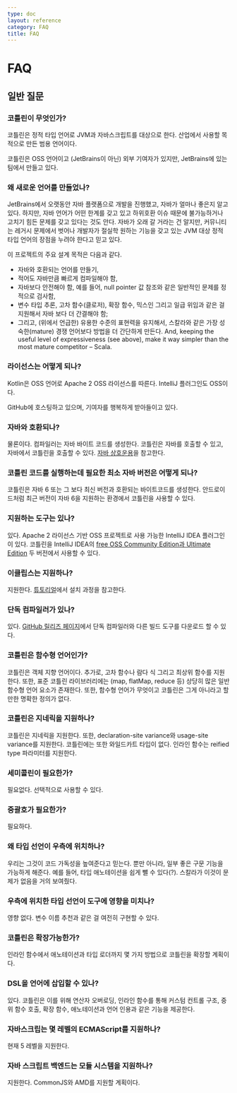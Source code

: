 ```yaml
---
type: doc
layout: reference
category: FAQ
title: FAQ
---
```


# FAQ

## 일반 질문

### 코틀린이 무엇인가?

코틀린은 정적 타입 언어로 JVM과 자바스크립트를 대상으로 한다. 산업에서 사용할 목적으로 만든 범용 언어이다.

코틀린은 OSS 언어이고 (JetBrains이 아닌) 외부 기여자가 있지만, JetBrains에 있는 팀에서 만들고 있다.

### 왜 새로운 언어를 만들었나?

JetBrains에서 오랫동안 자바 플랫폼으로 개발을 진행했고, 자바가 얼마나 좋은지 알고 있다.
하지만, 자바 언어가 어떤 한계를 갖고 있고 하위호환 이슈 때문에 불가능하거나 고치기 힘든 문제를 갖고 있다는 것도 안다.
자바가 오래 갈 거라는 건 알지만, 커뮤니티는 레거시 문제에서 벗어나 개발자가 절실학 원하는 기능을 갖고 있는
JVM 대상 정적 타입 언어의 장점을 누려야 한다고 믿고 있다.


이 프로젝트의 주요 설계 목적은 다음과 같다.

* 자바와 호환되는 언어를 만들기,
* 적어도 자바만큼 빠르게 컴파일해야 함,
* 자바보다 안전해야 함, 예를 들어, null pointer 값 참조와 같은 일반적인 문제를 정적으로 검사함,
* 변수 타입 추론, 고차 함수(클로저), 확장 함수, 믹스인 그리고 일급 위임과 같은 걸 지원해서 자바 보다 더 간결해야 함;
* 그리고, (위에서 언급한) 유용한 수준의 표현력을 유지해서, 스칼라와 같은 가장 성숙한(mature) 경쟁 언어보다 방법을 더 간단하게 만든다. And, keeping the useful level of expressiveness (see above), make it way simpler than the most mature competitor – Scala.

### 라이선스는 어떻게 되나?

Kotlin은 OSS 언어로 Apache 2 OSS 라이선스를 따른다. IntelliJ 플러그인도 OSS이다.

GitHub에 호스팅하고 있으며, 기여자를 행복하게 받아들이고 있다.


### 자바와 호환되나?

물론이다. 컴파일러는 자바 바이트 코드를 생성한다. 코틀린은 자바를 호출할 수 있고, 자바에서 코틀린을 호출할 수 있다. [자바 상호운용](java-interop.html)을 참고한다.

### 코틀린 코드를 실행하는데 필요한 최소 자바 버전은 어떻게 되나?

코틀린은 자바 6 또는 그 보다 최신 버전과 호환되는 바이트코드를 생성한다. 안드로이드처럼 최근 버전이 자바 6을 지원하는 환경에서 코틀린을 사용할 수 있다.

### 지원하는 도구는 있나?

있다. Apache 2 라이선스 기반 OSS 프로젝트로 사용 가능한 IntelliJ IDEA 플러그인이 있다. 코틀린을 IntelliJ IDEA의 [free OSS Community Edition과 Ultimate Edition](http://www.jetbrains.com/idea/features/editions_comparison_matrix.html) 두 버전에서 사용할 수 있다.

### 이클립스는 지원하나?

지원한다. [튜토리얼](/docs/tutorials/getting-started-eclipse.html)에서 설치 과정을 참고한다.

### 단독 컴파일러가 있나?

있다. [GitHub 릴리즈 페이지]({{site.data.releases.latest.url}})에서 단독 컴파일러와 다른 빌드 도구를 다운로드 할 수 있다.

### 코틀린은 함수형 언어인가?

코틀린은 객체 지향 언어이다. 추가로, 고차 함수나 람다 식 그리고 최상위 함수를 지원한다. 또한, 표준 코틀린 라이브러리에는 (map, flatMap, reduce 등) 상당히 많은 일반 함수형 언어 요소가 존재한다.
또한, 함수형 언어가 무엇이고 코틀린은 그게 아니라고 할 만한 명확한 정의가 없다.

### 코틀린은 지네릭을 지원하나?

코틀린은 지네릭을 지원한다. 또한, declaration-site variance와 usage-site variance를 지원한다. 코틀린에는 또한 와일드카트 타입이 없다. 인라인 함수는 reified type 파라미터를 지원한다.

### 세미콜린이 필요한가?

필요없다. 선택적으로 사용할 수 있다.

### 중괄호가 필요한가?

필요하다.

### 왜 타입 선언이 우측에 위치하나?

우리는 그것이 코드 가독성을 높여준다고 믿는다. 뿐만 아니라, 일부 좋은 구문 기능을 가능하게 해준다. 예를 들어, 타입 애노테이션을 쉽게 뺄 수 있다(?). 스칼라가 이것이 문제가 없음을 거의 보여줬다.

### 우측에 위치한 타입 선언이 도구에 영향을 미치나?

영향 없다. 변수 이름 추천과 같은 걸 여전히 구현할 수 있다.

### 코틀린은 확장가능한가?

인라인 함수에서 애노테이션과 타입 로더까지 몇 가지 방법으로 코틀린을 확장할 계획이다.

### DSL을 언어에 삽입할 수 있나?

있다. 코틀린은 이를 위해 연산자 오버로딩, 인라인 함수를 통해 커스텀 컨트롤 구조, 중위 함수 호출, 확장 함수, 애노테이션과 언어 인용과 같은 기능을 제공한다.

### 자바스크립는 몇 레벨의 ECMAScript를 지원하나?

현재 5 레벨을 지원한다.

### 자바 스크립트 백엔드는 모듈 시스템을 지원하나?

지원한다. CommonJS와 AMD를 지원할 계획이다.
